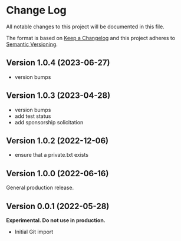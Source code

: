 # Change Log

All notable changes to this project will be documented in this file.

The format is based on [Keep a Changelog](http://keepachangelog.com/)
and this project adheres to [Semantic Versioning](http://semver.org/).

## Version 1.0.4 (2023-06-27)

- version bumps

## Version 1.0.3 (2023-04-28)

- version bumps
- add test status
- add sponsorship solicitation

## Version 1.0.2 (2022-12-06)

- ensure that a private.txt exists

## Version 1.0.0 (2022-06-16)

General production release.

## Version 0.0.1 (2022-05-28)

**Experimental. Do not use in production.**

* Initial Git import
